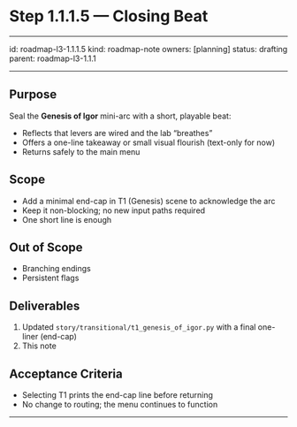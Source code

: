 # Step 1.1.1.5 — Closing Beat

---

id: roadmap-l3-1.1.1.5
kind: roadmap-note
owners: [planning]
status: drafting
parent: roadmap-l3-1.1.1

---

## Purpose
Seal the **Genesis of Igor** mini-arc with a short, playable beat:
- Reflects that levers are wired and the lab “breathes”
- Offers a one-line takeaway or small visual flourish (text-only for now)
- Returns safely to the main menu

## Scope
- Add a minimal end-cap in T1 (Genesis) scene to acknowledge the arc
- Keep it non-blocking; no new input paths required
- One short line is enough

## Out of Scope
- Branching endings
- Persistent flags

## Deliverables
1. Updated `story/transitional/t1_genesis_of_igor.py` with a final one-liner (end-cap)
2. This note

## Acceptance Criteria
- Selecting T1 prints the end-cap line before returning
- No change to routing; the menu continues to function

---
